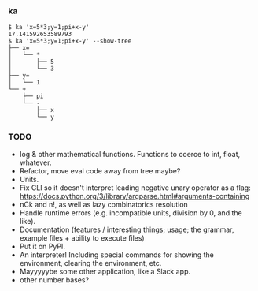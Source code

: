 ### ka
```
$ ka 'x=5*3;y=1;pi+x-y'
17.141592653589793
$ ka 'x=5*3;y=1;pi+x-y' --show-tree
├── x=
│   └── *
│       ├── 5
│       └── 3
├── y=
│   └── 1
└── +
    ├── pi
    └── -
        ├── x
        └── y
```

### TODO
* log & other mathematical functions. Functions to coerce to int, float, whatever.
* Refactor, move eval code away from tree maybe?
* Units.
* Fix CLI so it doesn't interpret leading negative unary operator as a flag: <https://docs.python.org/3/library/argparse.html#arguments-containing>
* nCk and n!, as well as lazy combinatorics resolution
* Handle runtime errors (e.g. incompatible units, division by 0, and the like).
* Documentation (features / interesting things; usage; the grammar, example files + ability to execute files)
* Put it on PyPI.
* An interpreter! Including special commands for showing the environment, clearing the environment, etc.
* Mayyyyybe some other application, like a Slack app.
* other number bases?

